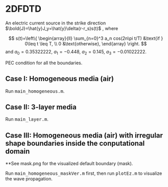 # 2DFDTD
An electric current source in the strike direction
$\bold{J}=\hat{y}J_y=\hat{y}\delta(r-r_s)s(t)$
, where 

$$
s(t)=\left\{
\begin{array}{ll}
\sum_{n=0}^3 a_n cos(2n\pi t/T) &\text{if } 0\leq t \leq T, \\ 
0 &\text{otherwise},
\end{array} 
\right.
$$
and $a_0=0.35322222$, $a_1=-0.448$, $a_2=0.145$, $a_3=-0.01022222$.

PEC condition for all the boundaries.
## Case I: Homogeneous media (air) 

<p>Run <kbd>main_homogeneous.m</kbd>.</p>

## Case II: 3-layer media

<p>Run <kbd>main_layer.m</kbd>.</p>

## Case III: Homogeneous media (air) with irregular shape boundaries inside the conputational domain

<p>**See mask.png for the visualized default boundary (mask).</p>
<p>Run <kbd>main_homogeneous_maskVer.m</kbd> first, then run <kbd>plotEz.m</kbd> to visualize the wave propagation.</p>
<p></p>


